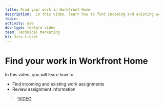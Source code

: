 ```yaml
---
title: Find your work in Workfront Home
description:  In this video, learn how to find incoming and existing work assignments and review assignment information in Adobe Workfront.
topic:
activity: use
doc-type: feature video
team: Technical Marketing
kt: Jira ticket
---
```

# Find your work in Workfront Home

In this video, you will learn how to:

* Find incoming and existing work assignments
* Review assignment information 

>[!VIDEO](https://video.tv.adobe.com/v/335098/?quality=12)
